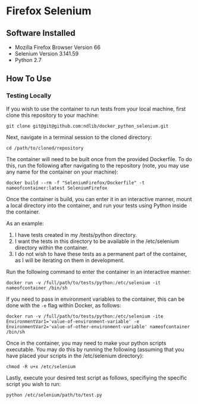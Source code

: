# Firefox Selenium

## Software Installed

* Mozilla Firefox Browser Version 66
* Selenium Version 3.141.59
* Python 2.7

## How To Use

### Testing Locally

If you wish to use the container to run tests from your local machine, first clone this repository to your machine:

```console
git clone git@git@github.com:ndlib/docker_python_selenium.git
```

Next, navigate in a terminal session to the cloned directory:

```console
cd /path/to/cloned/repository
```

The container will need to be built once from the provided Dockerfile. To do this, run the following after navigating to the repository (note, you may use any name for the container on your machine):

```console
docker build --rm -f "SeleniumFirefox/Dockerfile" -t nameofcontainer:latest SeleniumFirefox
```

Once the container is build, you can enter it in an interactive manner, mount a local directory into the container, and run your tests using Python inside the container.

As an example:

1. I have tests created in my /tests/python directory.
1. I want the tests in this directory to be available in the /etc/selenium directory within the container.
1. I do not wish to have these tests as a permanent part of the container, as I will be iterating on them in development.

Run the following command to enter the container in an interactive manner:

```console
docker run -v /full/path/to/tests/python:/etc/selenium -it nameofcontainer /bin/sh
```

If you need to pass in environment variables to the container, this can be done with the `-e` flag within Docker, as follows:

```console
docker run -v /full/path/to/tests/python:/etc/selenium -ite EnvironmentVar1='value-of-environment-variable' -e EnvironmentVar2='value-of-other-environment-variable' nameofcontainer /bin/sh
```

Once in the container, you may need to make your python scripts executable. You may do this by running the following (assuming that you have placed your scripts in the /etc/selenium directory):

```console
chmod -R u+x /etc/selenium
```

Lastly, execute your desired test script as follows, specifiying the specific script you wish to run:

```console
python /etc/selenium/path/to/test.py
```
